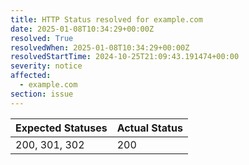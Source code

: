 ```yaml
---
title: HTTP Status resolved for example.com
date: 2025-01-08T10:34:29+00:00Z
resolved: True
resolvedWhen: 2025-01-08T10:34:29+00:00Z
resolvedStartTime: 2024-10-25T21:09:43.191474+00:00
severity: notice
affected:
  - example.com
section: issue
---
```


| Expected Statuses | Actual Status  |
|-------------------|----------------|
| 200, 301, 302 | 200 |
